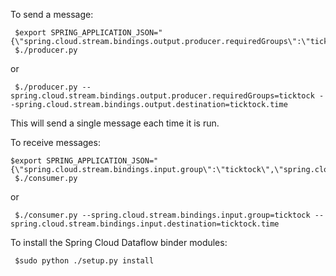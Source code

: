 To send a message:

	 $export SPRING_APPLICATION_JSON="{\"spring.cloud.stream.bindings.output.producer.requiredGroups\":\"ticktock\",\"spring.cloud.stream.bindings.output.destination\":\"ticktock.time\"}"
     $./producer.py

or 

     $./producer.py --spring.cloud.stream.bindings.output.producer.requiredGroups=ticktock --spring.cloud.stream.bindings.output.destination=ticktock.time

This will send a single message each time it is run.

To receive messages:

    $export SPRING_APPLICATION_JSON="{\"spring.cloud.stream.bindings.input.group\":\"ticktock\",\"spring.cloud.stream.bindings.input.destination\":\"ticktock.time\"}"
     $./consumer.py

or

     $./consumer.py --spring.cloud.stream.bindings.input.group=ticktock --spring.cloud.stream.bindings.input.destination=ticktock.time

To install the Spring Cloud Dataflow binder modules:

     $sudo python ./setup.py install